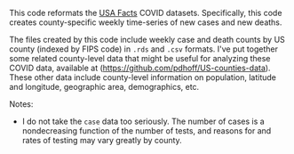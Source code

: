 This code reformats the [USA Facts](https://usafacts.org/visualizations/coronavirus-covid-19-spread-map/) COVID datasets. 
Specifically, this code creates county-specific weekly time-series of new cases and new deaths. 

The files created by this code include weekly case and death counts by US county (indexed by FIPS code) in `.rds` and `.csv` formats. 
I've put together some related county-level data that might be useful for analyzing these COVID data, available at (https://github.com/pdhoff/US-counties-data). These other data include county-level information on population, latitude and longitude, geographic area, demographics, etc. 


Notes:

* I do not take the `case` data too seriously. The number of cases is a nondecreasing function of the number of tests, and reasons for and rates of testing may vary greatly by county. 


